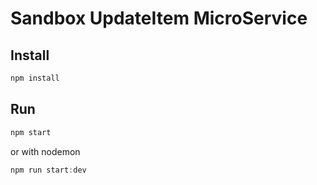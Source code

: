 # Sandbox UpdateItem MicroService

## Install

```javascript
npm install
```

## Run

```javascript
npm start
```

or with nodemon

```javascript
npm run start:dev
```